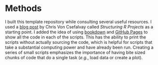 # Methods

I built this template repository while consulting several useful resources. I used a [blog post](https://chrisvoncsefalvay.com/2018/08/09/structuring-r-projects/) by Chris Von Csefalvay called _Structuring R Projects_ as a starting point. I added the idea of using [bookdown](https://bookdown.org/yihui/bookdown/) and [GitHub Pages](https://pages.github.com/) to show all the code in each of the scripts. This has the ability to print the scripts without actually sourcing the code, which is helpful for scripts that take a substantial computing power and have already been run. Creating a series of small scripts emphasizes the importance of having bite sized chunks of code that do a single task (_e.g._, load data or create a plot).


